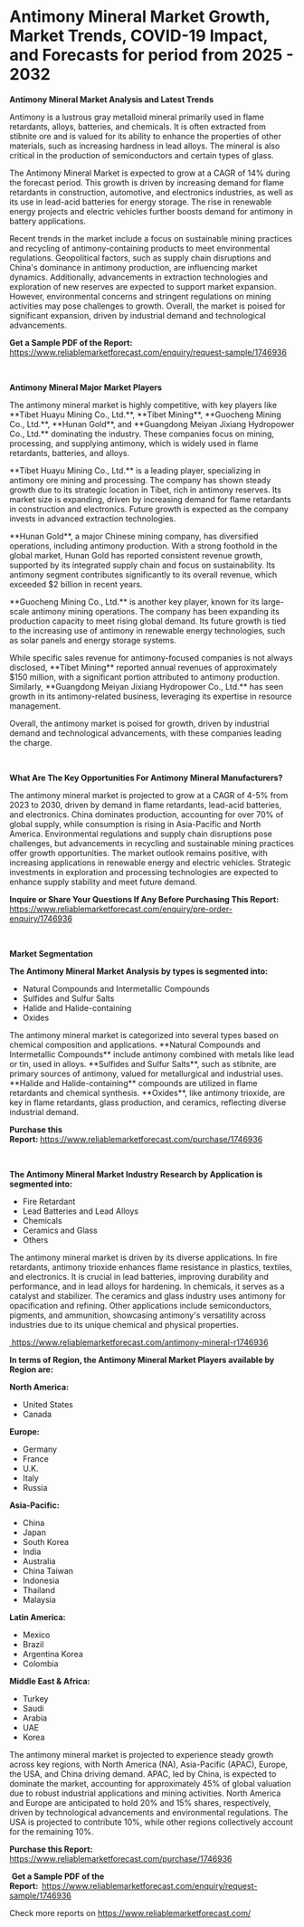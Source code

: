<p><h1>Antimony Mineral Market Growth, Market Trends, COVID-19 Impact, and Forecasts for period from 2025 - 2032</h1></p><p><strong>Antimony Mineral Market Analysis and Latest Trends</strong></p>
<p><p>Antimony is a lustrous gray metalloid mineral primarily used in flame retardants, alloys, batteries, and chemicals. It is often extracted from stibnite ore and is valued for its ability to enhance the properties of other materials, such as increasing hardness in lead alloys. The mineral is also critical in the production of semiconductors and certain types of glass.</p><p>The Antimony Mineral Market is expected to grow at a CAGR of 14% during the forecast period. This growth is driven by increasing demand for flame retardants in construction, automotive, and electronics industries, as well as its use in lead-acid batteries for energy storage. The rise in renewable energy projects and electric vehicles further boosts demand for antimony in battery applications.</p><p>Recent trends in the market include a focus on sustainable mining practices and recycling of antimony-containing products to meet environmental regulations. Geopolitical factors, such as supply chain disruptions and China's dominance in antimony production, are influencing market dynamics. Additionally, advancements in extraction technologies and exploration of new reserves are expected to support market expansion. However, environmental concerns and stringent regulations on mining activities may pose challenges to growth. Overall, the market is poised for significant expansion, driven by industrial demand and technological advancements.</p></p>
<p><strong>Get a Sample PDF of the Report:&nbsp;</strong> <a href="https://www.reliablemarketforecast.com/enquiry/request-sample/1746936?utm_campaign=1950&utm_medium=2&utm_source=Github&utm_content=ia&utm_term=26012025&utm_id=antimony-mineral">https://www.reliablemarketforecast.com/enquiry/request-sample/1746936</a></p>
<p>&nbsp;</p>
<p><strong>Antimony Mineral Major Market Players</strong></p>
<p><p>The antimony mineral market is highly competitive, with key players like **Tibet Huayu Mining Co., Ltd.**, **Tibet Mining**, **Guocheng Mining Co., Ltd.**, **Hunan Gold**, and **Guangdong Meiyan Jixiang Hydropower Co., Ltd.** dominating the industry. These companies focus on mining, processing, and supplying antimony, which is widely used in flame retardants, batteries, and alloys.</p><p>**Tibet Huayu Mining Co., Ltd.** is a leading player, specializing in antimony ore mining and processing. The company has shown steady growth due to its strategic location in Tibet, rich in antimony reserves. Its market size is expanding, driven by increasing demand for flame retardants in construction and electronics. Future growth is expected as the company invests in advanced extraction technologies.</p><p>**Hunan Gold**, a major Chinese mining company, has diversified operations, including antimony production. With a strong foothold in the global market, Hunan Gold has reported consistent revenue growth, supported by its integrated supply chain and focus on sustainability. Its antimony segment contributes significantly to its overall revenue, which exceeded $2 billion in recent years.</p><p>**Guocheng Mining Co., Ltd.** is another key player, known for its large-scale antimony mining operations. The company has been expanding its production capacity to meet rising global demand. Its future growth is tied to the increasing use of antimony in renewable energy technologies, such as solar panels and energy storage systems.</p><p>While specific sales revenue for antimony-focused companies is not always disclosed, **Tibet Mining** reported annual revenues of approximately $150 million, with a significant portion attributed to antimony production. Similarly, **Guangdong Meiyan Jixiang Hydropower Co., Ltd.** has seen growth in its antimony-related business, leveraging its expertise in resource management.</p><p>Overall, the antimony market is poised for growth, driven by industrial demand and technological advancements, with these companies leading the charge.</p></p>
<p>&nbsp;</p>
<p><strong>What Are The Key Opportunities For Antimony Mineral Manufacturers?</strong></p>
<p><p>The antimony mineral market is projected to grow at a CAGR of 4-5% from 2023 to 2030, driven by demand in flame retardants, lead-acid batteries, and electronics. China dominates production, accounting for over 70% of global supply, while consumption is rising in Asia-Pacific and North America. Environmental regulations and supply chain disruptions pose challenges, but advancements in recycling and sustainable mining practices offer growth opportunities. The market outlook remains positive, with increasing applications in renewable energy and electric vehicles. Strategic investments in exploration and processing technologies are expected to enhance supply stability and meet future demand.</p></p>
<p><strong>Inquire or Share Your Questions If Any Before Purchasing This Report:</strong> <a href="https://www.reliablemarketforecast.com/enquiry/pre-order-enquiry/1746936?utm_campaign=1950&utm_medium=2&utm_source=Github&utm_content=ia&utm_term=26012025&utm_id=antimony-mineral">https://www.reliablemarketforecast.com/enquiry/pre-order-enquiry/1746936</a></p>
<p>&nbsp;</p>
<p><strong>Market Segmentation</strong></p>
<p><strong>The Antimony Mineral Market Analysis by types is segmented into:</strong></p>
<p><ul><li>Natural Compounds and Intermetallic Compounds</li><li>Sulfides and Sulfur Salts</li><li>Halide and Halide-containing</li><li>Oxides</li></ul></p>
<p><p>The antimony mineral market is categorized into several types based on chemical composition and applications. **Natural Compounds and Intermetallic Compounds** include antimony combined with metals like lead or tin, used in alloys. **Sulfides and Sulfur Salts**, such as stibnite, are primary sources of antimony, valued for metallurgical and industrial uses. **Halide and Halide-containing** compounds are utilized in flame retardants and chemical synthesis. **Oxides**, like antimony trioxide, are key in flame retardants, glass production, and ceramics, reflecting diverse industrial demand.</p></p>
<p><strong>Purchase this Report:&nbsp;</strong><a href="https://www.reliablemarketforecast.com/purchase/1746936?utm_campaign=1950&utm_medium=2&utm_source=Github&utm_content=ia&utm_term=26012025&utm_id=antimony-mineral">https://www.reliablemarketforecast.com/purchase/1746936</a></p>
<p>&nbsp;</p>
<p><strong>The Antimony Mineral Market Industry Research by Application is segmented into:</strong></p>
<p><ul><li>Fire Retardant</li><li>Lead Batteries and Lead Alloys</li><li>Chemicals</li><li>Ceramics and Glass</li><li>Others</li></ul></p>
<p><p>The antimony mineral market is driven by its diverse applications. In fire retardants, antimony trioxide enhances flame resistance in plastics, textiles, and electronics. It is crucial in lead batteries, improving durability and performance, and in lead alloys for hardening. In chemicals, it serves as a catalyst and stabilizer. The ceramics and glass industry uses antimony for opacification and refining. Other applications include semiconductors, pigments, and ammunition, showcasing antimony's versatility across industries due to its unique chemical and physical properties.</p></p>
<p><a href="https://www.reliablemarketforecast.com/antimony-mineral-r1746936?utm_campaign=1950&utm_medium=2&utm_source=Github&utm_content=ia&utm_term=26012025&utm_id=antimony-mineral">&nbsp;https://www.reliablemarketforecast.com/antimony-mineral-r1746936</a></p>
<p><strong>In terms of Region, the Antimony Mineral Market Players available by Region are:</strong></p>
<p>
    <p> <strong> North America: </strong>
        <ul>
            <li>United States</li>
            <li>Canada</li>
        </ul>
        </p> 
    <p> <strong> Europe: </strong>
        <ul>
            <li>Germany</li>
            <li>France</li>
            <li>U.K.</li>
            <li>Italy</li>
            <li>Russia</li>
        </ul>
        </p> 
    <p> <strong> Asia-Pacific: </strong>
        <ul>
            <li>China</li>
            <li>Japan</li>
            <li>South Korea</li>
            <li>India</li>
            <li>Australia</li>
            <li>China Taiwan</li>
            <li>Indonesia</li>
            <li>Thailand</li>
            <li>Malaysia</li>
        </ul>
        </p> 
    <p> <strong> Latin America: </strong>
        <ul>
            <li>Mexico</li>
            <li>Brazil</li>
            <li>Argentina Korea</li>
            <li>Colombia</li>
        </ul>
        </p> 
    <p> <strong> Middle East & Africa: </strong>
        <ul>
            <li>Turkey</li>
            <li>Saudi</li>
            <li>Arabia</li>
            <li>UAE</li>
            <li>Korea</li>
        </ul>
    </p>
    </p>
<p><p>The antimony mineral market is projected to experience steady growth across key regions, with North America (NA), Asia-Pacific (APAC), Europe, the USA, and China driving demand. APAC, led by China, is expected to dominate the market, accounting for approximately 45% of global valuation due to robust industrial applications and mining activities. North America and Europe are anticipated to hold 20% and 15% shares, respectively, driven by technological advancements and environmental regulations. The USA is projected to contribute 10%, while other regions collectively account for the remaining 10%.</p></p>
<p><strong>Purchase this Report: </strong><a href="https://www.reliablemarketforecast.com/purchase/1746936?utm_campaign=1950&utm_medium=2&utm_source=Github&utm_content=ia&utm_term=26012025&utm_id=antimony-mineral">https://www.reliablemarketforecast.com/purchase/1746936</a></p>
<p>&nbsp;<strong>Get a Sample PDF of the Report:&nbsp;&nbsp;</strong><a href="https://www.reliablemarketforecast.com/enquiry/request-sample/1746936?utm_campaign=1950&utm_medium=2&utm_source=Github&utm_content=ia&utm_term=26012025&utm_id=antimony-mineral">https://www.reliablemarketforecast.com/enquiry/request-sample/1746936</a></p>
<p><strong></strong></p>
<p>Check more reports on <a href="https://www.reliablemarketforecast.com/?utm_campaign=1950&utm_medium=2&utm_source=Github&utm_content=ia&utm_term=26012025&utm_id=antimony-mineral">https://www.reliablemarketforecast.com/</a></p>